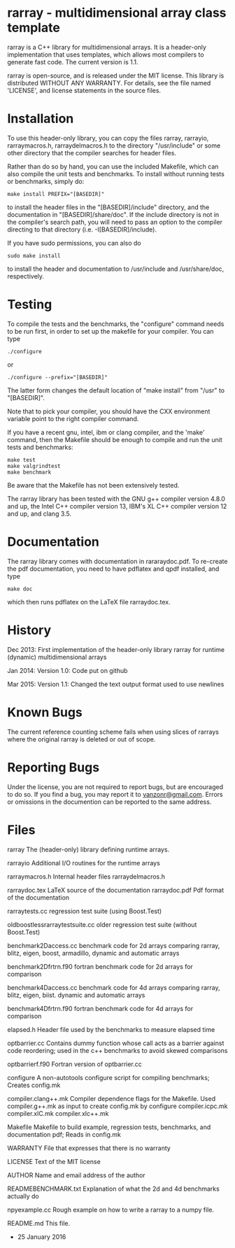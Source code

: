 rarray - multidimensional array class template
==============================================

rarray is a C++ library for multidimensional arrays.  It is a
header-only implementation that uses templates, which allows most
compilers to generate fast code.  The current version is 1.1.

rarray is open-source, and is released under the MIT license. This
library is distributed WITHOUT ANY WARRANTY. For details, see the file
named 'LICENSE', and license statements in the source files.

Installation
============

To use this header-only library, you can copy the files rarray, rarrayio,
rarraymacros.h, rarraydelmacros.h to the directory "/usr/include" or
some other directory that the compiler searches for header files.

Rather than do so by hand, you can use the included Makefile, which
can also compile the unit tests and benchmarks.  To install without
running tests or benchmarks, simply do:

    make install PREFIX="[BASEDIR]"

to install the header files in the "[BASEDIR]/include" directory, and
the documentation in "[BASEDIR]/share/doc".  If the include directory
is not in the compiler's search path, you will need to pass an option
to the compiler directing to that directory
(i.e. -I[BASEDIR]/include).

If you have sudo permissions, you can also do
   
    sudo make install

to install the header and documentation to /usr/include and
/usr/share/doc, respectively.

Testing
=======

To compile the tests and the benchmarks, the "configure" command needs
to be run first, in order to set up the makefile for your compiler.
You can type

    ./configure

or

    ./configure --prefix="[BASEDIR]"

The latter form changes the default location of "make install" from
"/usr" to "[BASEDIR]".

Note that to pick your compiler, you should have the CXX environment
variable point to the right compiler command.

If you have a recent gnu, intel, ibm or clang compiler, and the 'make'
command, then the Makefile should be enough to compile and run the
unit tests and benchmarks:

    make test
    make valgrindtest
    make benchmark

Be aware that the Makefile has not been extensively tested.

The rarray library has been tested with the GNU g++ compiler version
4.8.0 and up, the Intel C++ compiler version 13, IBM's XL C++ compiler
version 12 and up, and clang 3.5.

Documentation
=============

The rarray library comes with documentation in rararaydoc.pdf. To
re-create the pdf documentation, you need to have pdflatex and qpdf
installed, and type

    make doc

which then runs pdflatex on the LaTeX file rarraydoc.tex.

History
=======

Dec 2013: First implementation of the header-only library rarray for runtime (dynamic) multidimensional arrays

Jan 2014: Version 1.0: Code put on github

Mar 2015: Version 1.1: Changed the text output format used to use newlines

Known Bugs
==========

The current reference counting scheme fails when using slices of
rarrays where the original rarray is deleted or out of scope.

Reporting Bugs
==============

Under the license, you are not required to report bugs, but are
encouraged to do so.  If you find a bug, you may report it to
vanzonr@gmail.com. Errors or omissions in the documention can be
reported to the same address.

Files
=====

rarray                 The (header-only) library defining runtime arrays.

rarrayio               Additional I/O routines for the runtime arrays

rarraymacros.h         Internal header files
rarraydelmacros.h

rarraydoc.tex          LaTeX source of the documentation
rarraydoc.pdf          Pdf format of the documentation

rarraytests.cc         regression test suite (using Boost.Test)

oldboostlessrarraytestsuite.cc older regression test suite (without Boost.Test)

benchmark2Daccess.cc   benchmark code for 2d arrays comparing rarray,
                       blitz, eigen, boost, armadillo, dynamic and
                       automatic arrays

benchmark2Dfrtrn.f90   fortran benchmark code for 2d arrays for
                       comparison
 
benchmark4Daccess.cc   benchmark code for 4d arrays comparing rarray,
                       blitz, eigen, biist. dynamic and automatic
                       arrays

benchmark4Dfrtrn.f90   fortran benchmark code for 4d arrays for
                       comparison

elapsed.h              Header file used by the benchmarks to measure
                       elapsed time

optbarrier.cc          Contains dummy function whose call acts as a 
                       barrier against code reordering; used in the
                       c++ benchmarks to avoid skewed comparisons

optbarrierf.f90        Fortran version of optbarrier.cc

configure              A non-autotools configure script for compiling 
                       benchmarks; Creates config.mk

compiler.clang++.mk    Compiler dependence flags for the Makefile. Used
compiler.g++.mk        as input to create config.mk by configure
compiler.icpc.mk
compiler.xlC.mk
compiler.xlc++.mk

Makefile               Makefile to build example, regression tests, 
                       benchmarks, and documentation pdf; Reads in config.mk

WARRANTY               File that expresses that there is no warranty

LICENSE                Text of the MIT license

AUTHOR                 Name and email address of the author

READMEBENCHMARK.txt    Explanation of what the 2d and 4d benchmarks
                       actually do

npyexample.cc          Rough example on how to write a rarray to a
                       numpy file.

README.md              This file.


- 25 January 2016
